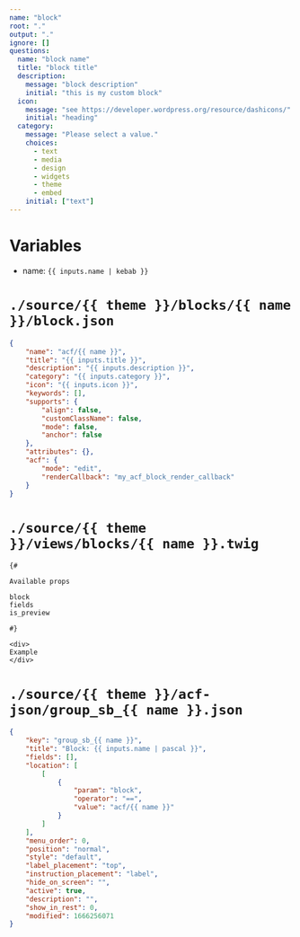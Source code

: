 ```yaml
---
name: "block"
root: "."
output: "."
ignore: []
questions:
  name: "block name"
  title: "block title"
  description:
    message: "block description"
    initial: "this is my custom block"
  icon:
    message: "see https://developer.wordpress.org/resource/dashicons/"
    initial: "heading"
  category:
    message: "Please select a value."
    choices:
      - text
      - media
      - design
      - widgets
      - theme
      - embed
    initial: ["text"]
---
```


# Variables
- name: `{{ inputs.name | kebab }}`

# `./source/{{ theme }}/blocks/{{ name }}/block.json`

```json
{
	"name": "acf/{{ name }}",
	"title": "{{ inputs.title }}",
	"description": "{{ inputs.description }}",
	"category": "{{ inputs.category }}",
	"icon": "{{ inputs.icon }}",
	"keywords": [],
	"supports": {
		"align": false,
		"customClassName": false,
		"mode": false,
		"anchor": false
	},
	"attributes": {},
	"acf": {
		"mode": "edit",
		"renderCallback": "my_acf_block_render_callback"
	}
}
```

# `./source/{{ theme }}/views/blocks/{{ name }}.twig`

```twig
{#

Available props

block
fields
is_preview

#}

<div>
Example
</div>

```

# `./source/{{ theme }}/acf-json/group_sb_{{ name }}.json`

```json
{
	"key": "group_sb_{{ name }}",
	"title": "Block: {{ inputs.name | pascal }}",
	"fields": [],
	"location": [
		[
			{
				"param": "block",
				"operator": "==",
				"value": "acf/{{ name }}"
			}
		]
	],
	"menu_order": 0,
	"position": "normal",
	"style": "default",
	"label_placement": "top",
	"instruction_placement": "label",
	"hide_on_screen": "",
	"active": true,
	"description": "",
	"show_in_rest": 0,
	"modified": 1666256071
}
```
